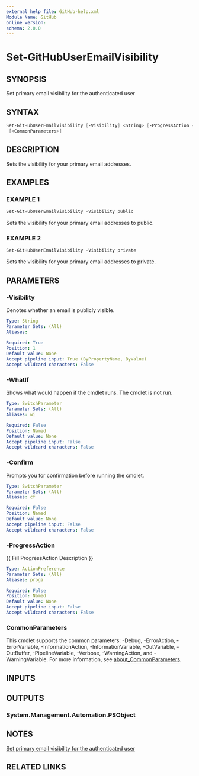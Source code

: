 ```yaml
---
external help file: GitHub-help.xml
Module Name: GitHub
online version:
schema: 2.0.0
---
```


# Set-GitHubUserEmailVisibility

## SYNOPSIS
Set primary email visibility for the authenticated user

## SYNTAX

```powershell
Set-GitHubUserEmailVisibility [-Visibility] <String> [-ProgressAction <ActionPreference>] [-WhatIf] [-Confirm]
 [<CommonParameters>]
```

## DESCRIPTION
Sets the visibility for your primary email addresses.

## EXAMPLES

### EXAMPLE 1
```powershell
Set-GitHubUserEmailVisibility -Visibility public
```

Sets the visibility for your primary email addresses to public.

### EXAMPLE 2
```powershell
Set-GitHubUserEmailVisibility -Visibility private
```

Sets the visibility for your primary email addresses to private.

## PARAMETERS

### -Visibility
Denotes whether an email is publicly visible.

```yaml
Type: String
Parameter Sets: (All)
Aliases:

Required: True
Position: 1
Default value: None
Accept pipeline input: True (ByPropertyName, ByValue)
Accept wildcard characters: False
```

### -WhatIf
Shows what would happen if the cmdlet runs.
The cmdlet is not run.

```yaml
Type: SwitchParameter
Parameter Sets: (All)
Aliases: wi

Required: False
Position: Named
Default value: None
Accept pipeline input: False
Accept wildcard characters: False
```

### -Confirm
Prompts you for confirmation before running the cmdlet.

```yaml
Type: SwitchParameter
Parameter Sets: (All)
Aliases: cf

Required: False
Position: Named
Default value: None
Accept pipeline input: False
Accept wildcard characters: False
```

### -ProgressAction
{{ Fill ProgressAction Description }}

```yaml
Type: ActionPreference
Parameter Sets: (All)
Aliases: proga

Required: False
Position: Named
Default value: None
Accept pipeline input: False
Accept wildcard characters: False
```

### CommonParameters
This cmdlet supports the common parameters: -Debug, -ErrorAction, -ErrorVariable, -InformationAction, -InformationVariable, -OutVariable, -OutBuffer, -PipelineVariable, -Verbose, -WarningAction, and -WarningVariable. For more information, see [about_CommonParameters](http://go.microsoft.com/fwlink/?LinkID=113216).

## INPUTS

## OUTPUTS

### System.Management.Automation.PSObject
## NOTES
[Set primary email visibility for the authenticated user](https://docs.github.com/rest/users/emails#set-primary-email-visibility-for-the-authenticated-user)

## RELATED LINKS

